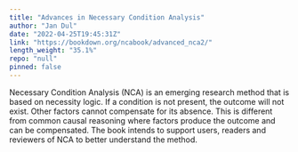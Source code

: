 ```yaml
---
title: "Advances in Necessary Condition Analysis"
author: "Jan Dul"
date: "2022-04-25T19:45:31Z"
link: "https://bookdown.org/ncabook/advanced_nca2/"
length_weight: "35.1%"
repo: "null"
pinned: false
---
```


Necessary Condition Analysis (NCA) is an emerging research method that is based on necessity logic. If a condition is not present, the outcome will not exist. Other factors cannot compensate for its absence. This is different from common causal reasoning where factors produce the outcome and can be compensated. The book intends to support users, readers and reviewers of NCA to better understand the method.
